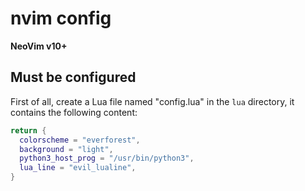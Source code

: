 # nvim config

**NeoVim v10+**

## Must be configured

First of all, create a Lua file named "config.lua" in the `lua` directory, it contains the following content:

```lua
return {
  colorscheme = "everforest",
  background = "light",
  python3_host_prog = "/usr/bin/python3",
  lua_line = "evil_lualine",
}
```
